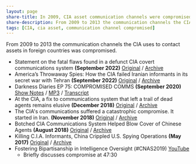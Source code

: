 ```yaml
---
layout: page
share-title: In 2009, CIA asset communication channels were compromised
share-description: From 2009 to 2013 the communication channels the CIA uses to contact assets in foreign countries was compromised.
tags: [CIA, cia asset, communication channel compromised]
---
```


From 2009 to 2013 the communication channels the CIA uses to contact assets in foreign countries was compromised.
- Statement on the fatal flaws found in a defunct CIA covert communications system **(September 2022)** [Original](https://citizenlab.ca/2022/09/statement-on-the-fatal-flaws-found-in-a-defunct-cia-covert-communications-system/) / [Archive](https://archive.md/kN6cy)
- America’s Throwaway Spies: How the CIA failed Iranian informants in its secret war with Tehran **(September 2022)** [Original](https://www.reuters.com/investigates/special-report/usa-spies-iran/) / [Archive](https://archive.md/IWMir)
- Darkness Diaries EP 75: COMPROMISED COMMS **(September 2020)** [Show Notes](https://web.archive.org/web/20230615235037/https://darknetdiaries.com/episode/75/) / [MP3](https://web.archive.org/web/20221021194936if_/https://dcs.megaphone.fm/ADV9562990670.mp3?key=e2b478e361bcc166edf4296ae456d57c) / [Transcript](https://web.archive.org/web/20230310140332/https://darknetdiaries.com/transcript/75/)
- At the CIA, a fix to communications system that left a trail of dead agents remains elusive **(December 2018)** [Original](https://news.yahoo.com/cia-fix-communications-system-left-trail-dead-agents-remains-elusive-100046908.html) / [Archive](https://archive.md/xqmV4#selection-385.0-385.64)
- The CIA's communications suffered a catastrophic compromise. It started in Iran. **(November 2018)** [Original](https://finance.yahoo.com/news/cias-communications-suffered-catastrophic-compromise-started-iran-090018710.html?guccounter=1) / [Archive](https://archive.is/mFQ63)
- Botched CIA Communications System Helped Blow Cover of Chinese Agents **(August 2018)** [Original](https://foreignpolicy.com/2018/08/15/botched-cia-communications-system-helped-blow-cover-chinese-agents-intelligence/) / [Archive](https://archive.md/EeGZZ)
- Killing C.I.A. Informants, China Crippled U.S. Spying Operations **(May 2017)** [Original](https://www.nytimes.com/2017/05/20/world/asia/china-cia-spies-espionage.html) / [Archive](https://archive.md/xqmV4#selection-385.0-385.64)
- Fostering Bipartisanship in Intelligence Oversight (#CNAS2019) [YouTube](https://youtu.be/cHBNLsSzEx0?t=2852)
  - Briefly discusses compromise at 47:30